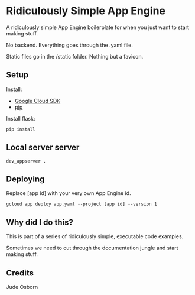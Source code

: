 # Ridiculously Simple App Engine

A ridiculously simple App Engine boilerplate for when you just want to start making stuff.

No backend. Everything goes through the .yaml file. 

Static files go in the /static folder. Nothing but a favicon.

## Setup

Install:
 * [Google Cloud SDK](https://cloud.google.com/sdk/docs/install)
 * [pip](https://pip.pypa.io/en/stable/installing)

Install flask:

	pip install

## Local server server

	dev_appserver .

## Deploying

Replace [app id] with your very own App Engine id.

	gcloud app deploy app.yaml --project [app id] --version 1

## Why did I do this?

This is part of a series of ridiculously simple, executable code examples. 

Sometimes we need to cut through the documentation jungle and start making stuff.

## Credits

Jude Osborn
